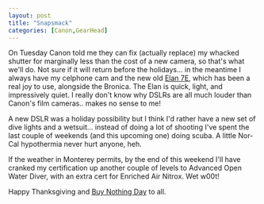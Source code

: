 ```yaml
---
layout: post
title: "Snapsmack"
categories: [Canon,GearHead]
---
```

On Tuesday Canon told me they can fix (actually replace) my whacked shutter for marginally less than the cost of a new camera, so that's what we'll do. Not sure if it will return before the holidays... in the meantime I always have my celphone cam and the new old <a href="http://opd.usa.canon.com/html/cameras_slr/elan7_index.html">Elan 7E</a>, which  has been a real joy to use, alongside the Bronica. The Elan is quick, light, and impressively quiet. I really don't know why DSLRs are all much louder than Canon's film cameras.. makes no sense to me!

<!--more-->
A new DSLR was a holiday possibility but I think I'd rather have a new set of dive lights and a wetsuit... instead of doing a lot of shooting I've spent the last couple of weekends (and this upcoming one) doing scuba. A little Nor-Cal hypothermia never hurt anyone, heh.

If the weather in Monterey permits, by the end of this weekend I'll have cranked my certification up another couple of levels to Advanced Open Water Diver, with an extra cert for Enriched Air Nitrox. Wet w00t!

Happy Thanksgiving and <a href="http://www.adbusters.org/metas/eco/bnd/">Buy Nothing Day</a> to all.

